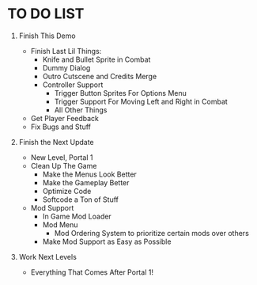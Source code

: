 # TO DO LIST

1. Finish This Demo
    - Finish Last Lil Things:
        - Knife and Bullet Sprite in Combat
        - Dummy Dialog
        - Outro Cutscene and Credits Merge
        - Controller Support
            - Trigger Button Sprites For Options Menu
            - Trigger Support For Moving Left and Right in Combat
            - All Other Things
    - Get Player Feedback
    - Fix Bugs and Stuff

2. Finish the Next Update
    - New Level, Portal 1
    - Clean Up The Game
        - Make the Menus Look Better
        - Make the Gameplay Better
        - Optimize Code
        - Softcode a Ton of Stuff
    - Mod Support
        - In Game Mod Loader
        - Mod Menu
            - Mod Ordering System to prioritize certain mods over others
        - Make Mod Support as Easy as Possible

3. Work Next Levels
    - Everything That Comes After Portal 1!